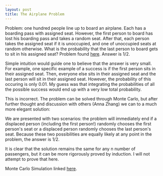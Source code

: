```yaml
---
layout: post
title: The Airplane Problem
---
```

Problem: one hundred people line up to board an airplane. Each has a boarding pass with assigned seat. However, the first person to board has lost his boarding pass and takes a random seat. After that, each person takes the assigned seat if it is unoccupied, and one of unoccupied seats at random otherwise. What is the probability that the last person to board gets to sit in his assigned seat? Problem found [here](https://www.math.ucdavis.edu/~gravner/MAT135A/resources/chpr.pdf). Answer is 1/2.

Simple intuition would guide one to believe that the answer is very small. For example, one specific example of a success is if the first person sits in their assigned seat. Then, everyone else sits in their assigned seat and the last person will sit in their assigned seat. However, the probability of this occuring is only 0.01. My guess was that integrating the probabilities of all the possible success would end up with a very low total probability.

This is incorrect. The problem can be solved through Monte Carlo, but after further thought and discussion with others (Anna Zhang) we can to a much more elegant solution:

We are presented with two scenarios: the problem will immediately end if a displaced person (including the first person!) randomly chooses the first person's seat or a displaced person randomly chooses the last person's seat. Because these two possibilities are equally likely at any point in the problem, the answer is 1/2.

It is clear that the solution remains the same for any n number of passengers, but it can be more rigorously proved by induction. I will not attempt to prove that here.

Monte Carlo Simulation linked [here](https://nbviewer.jupyter.org/github/jeffreycheng3421/jeffreycheng3421.github.io/blob/master/rpdfs/Airplane_Problem.pdf).
